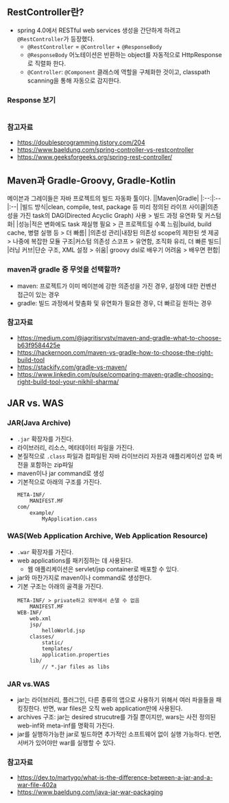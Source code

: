 ## RestController란?
- spring 4.0에서 RESTful web services 생성을 간단하게 하려고 `@RestController`가 등장했다.
    - `@RestController` = `@Controller` + `@ResponseBody`
    - `@ResponseBody` 어노테이션은 반환하는 object를 자동적으로 HttpResponse로 직렬화 한다.
    - `@Controller`: `@Component` 클래스에 역할을 구체화한 것이고, classpath scanning을 통해 자동으로 감지한다.

### Response 보기
```
```

### 참고자료
- https://doublesprogramming.tistory.com/204
- https://www.baeldung.com/spring-controller-vs-restcontroller
- https://www.geeksforgeeks.org/spring-rest-controller/

## Maven과 Gradle-Groovy, Gradle-Kotlin
메이븐과 그레이들은 자바 프로젝트의 빌드 자동화 툴이다.
||Maven|Gradle|
|:--:|:--|:--|
|빌드 방식|clean, compile, test, package 등 미리 정의된 라이프 사이클|의존성을 가진 task의 DAG(Directed Acyclic Graph) 사용 > 빌드 과정 유연화 및 커스텀화|
|성능|적은 변화에도 task 재실행 필요 > 큰 프로젝트일 수록 느림|build, build cache, 병렬 실행 등 > 더 빠름|
|의존성 관리|내장된 의존성 scope의 제한된 셋 제공 > 나중에 복잡한 모듈 구조|커스텀 의존성 스코프 > 유연함, 조직화 유리, 더 빠른 빌드|
|러닝 커브|단순 구조, XML 설정 > 쉬움| groovy dsl로 배우기 어려움 > 배우면 편함|

### maven과 gradle 중 무엇을 선택할까?
- maven: 프로젝트가 이미 메이븐에 강한 의존성을 가진 경우, 설정에 대한 컨벤션 접근이 있는 경우
- gradle: 빌드 과정에서 맞춤화 및 유연화가 필요한 경우, 더 빠르길 원하는 경우

### 참고자료
- https://medium.com/@jagritisrvstv/maven-and-gradle-what-to-choose-b63f9584425e 
- https://hackernoon.com/maven-vs-gradle-how-to-choose-the-right-build-tool
- https://stackify.com/gradle-vs-maven/
- https://www.linkedin.com/pulse/comparing-maven-gradle-choosing-right-build-tool-your-nikhil-sharma/

## JAR vs. WAS
### JAR(Java Archive)
- `.jar` 확장자를 가진다.
- 라이브러리, 리소스, 메타데이터 파일을 가진다.
- 본질적으로 `.class` 파일과 컴파일된 자바 라이브러리 자원과 애플리케이션 압축 버전을 포함하는 zip파일
- maven이나 jar command로 생성
- 기본적으로 아래의 구조를 가진다.
    ```plain
    META-INF/
        MANIFEST.MF
    com/
        example/
            MyApplication.cass
    ```
### WAS(Web Application Archive, Web Application Resource)
- `.war` 확장자를 가진다.
- web applications를 패키징하는 데 사용된다.
    - 웹 애플리케이션은 servlet/jsp container로 배포할 수 있다.
- jar와 마찬가지로 maven이나 command로 생성한다.
- 기본 구조는 아래의 골격을 가진다.
    ```
    META-INF/ > private하고 외부에서 손댈 수 없음
        MANIFEST.MF      
    WEB-INF/
        web.xml
        jsp/
            helloWorld.jsp
        classes/
            static/
            templates/
            application.properties
        lib/
            // *.jar files as libs
    ```
### JAR vs.WAS
- jar는 라이브러리, 플러그인, 다른 종류의 앱으로 사용하기 위해서 여러 파을들을 패킹징한다. 반면, war files은 오직 web application만에 사용된다.
- archives 구조: jar는 desired strucutre를 가질 뿐이지만, wars는 사전 정의된 web-inf와 meta-inf를 명확히 가진다.
- jar를 실행하가능한 jar로 빌드하면 추가적인 소프트웨어 없이 실행 가능하다. 반면, 서버가 있어야만 war를 실행할 수 있다.

### 참고자료
- https://dev.to/martygo/what-is-the-difference-between-a-jar-and-a-war-file-402a
- https://www.baeldung.com/java-jar-war-packaging